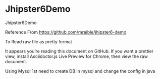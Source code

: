 # Jhipster6Demo
Jhipster6Demo

Reference From
https://github.com/mraible/jhipster6-demo


To Read raw file as pretty format

It appears you’re reading this document on GitHub. If you want a prettier view, install Asciidoctor.js Live Preview for Chrome, then view the raw document.


Using Mysql
1st need to create DB in mysql and change the config in java
